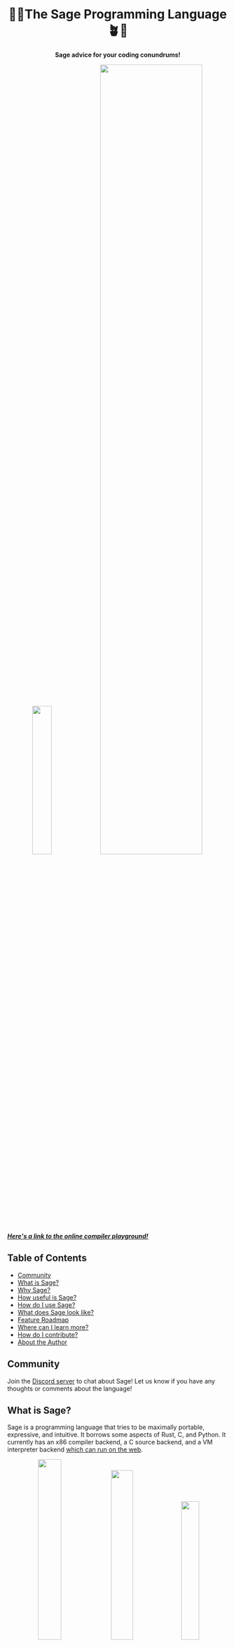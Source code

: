 <div align="center">
  <h1>🌿🌱<b>The Sage Programming Language</b>🪴🍃</h1>
  <p>
    <strong>Sage advice for your coding conundrums!</strong>
  </p>
  <p float="left">
    <img src="./assets/code1.png" width="29.5%"/>
    <a href="https://adam-mcdaniel.net/sage"><img src="./assets/sage.png" width="68%"/></a>
  </p>
</div>

[***Here's a link to the online compiler playground!***](https://adam-mcdaniel.net/sage)

## Table of Contents

- [Community](#community)
- [What is Sage?](#what-is-sage)
- [Why Sage?](#why-sage)
- [How useful is Sage?](#how-useful-is-sage)
- [How do I use Sage?](#how-do-i-use-sage)
- [What does Sage look like?](#what-does-sage-look-like)
- [Feature Roadmap](#feature-roadmap)
- [Where can I learn more?](#where-can-i-learn-more)
- [How do I contribute?](#how-do-i-contribute)
- [About the Author](#about-the-author)

## Community

Join the [Discord server](https://discord.gg/rSGkM4bcdP) to chat about Sage! Let us know if you have any thoughts or comments about the language!

## What is Sage?

Sage is a programming language that tries to be maximally portable, expressive, and intuitive. It borrows some aspects of Rust, C, and Python. It currently has an x86 compiler backend, a C source backend, and a VM interpreter backend [which can run on the web](https://adam-mcdaniel.net/sage).

<div align="center">
  <p float="left">
    <img src="./assets/code2.png" width="32.5%"/>
    <img src="./assets/code1.png" width="31.5%"/>
    <img src="./assets/code3.png" width="28.5%"/>
  </p>
</div>

Sage is licensed under the [MIT License](LICENSE), and has been under development since April 2022.

## Why Sage?

Sage is very portable -- run it on your thermostat! Here's the complete list of core virtual machine instructions and their C equivalents:

| Instruction | C Equivalent    |
| ----------- | --------------- |
| `while`     | `while (reg) {` |
| `if`        | `if (reg) {`    |
| `else`      | `} else {`      |
| `end`       | `}`             |
| `set N`     | `reg = N;`      |
| `call`      | `funs[reg]();`  |
| `ret`       | `return;`       |
| `save`      | `*tape_ptr = reg;` |
| `res`       | `reg = *tape_ptr;` |
| `move N`    | `tape_ptr += N;`   |
| `where`     | `reg = tape_ptr;`   |
| `deref`     | `push(tape_ptr); tape_ptr = *tape_ptr;` |
| `refer`     | `tape_ptr = pop();` |
| `index`     | `reg = (cell*)(reg) + *tape_ptr;`    |
| `add`       | `reg += *tape_ptr;` |
| `sub`       | `reg -= *tape_ptr;` |
| `mul`       | `reg *= *tape_ptr;` |
| `div`       | `reg /= *tape_ptr;` |
| `rem`       | `reg %= *tape_ptr;` |
| `gez`       | `reg = reg >= 0;`  |

You could fit this instruction set on a T-shirt!

The compiler can target this limited "core" instruction set, with an expanded "standard" instruction set for floating point operations and foreign functions. The core instruction set is designed to be as simple as possible for anyone to implement their own backend. [Try to see if you can implement it yourself for your backend of choice!](https://github.com/adam-mcdaniel/sage/blob/main/src/targets/c.rs)

The virtual machine also has some interesting optimization properties: Although Sage's VM is a *very simple* zero-address-code representation, it preserves all the information to *reconstruct* an LLVM-like three-address-code representation of the original higher level IR. This makes the instruction set capable of applying LLVM's optimizations while being *much easier* to implement.

This combination of simplicity and capacity for optimization was my motivation for creating Sage. I wanted to create a virtual machine with the largest **speed + expression + portability** to **implementation difficulty** ratio, and a high level language that could compile to it.

This project is based on some ideas I had while working on [Harbor](https://github.com/adam-mcdaniel/harbor) for a hackathon.

## How useful is Sage?

Sage is a very young project, and is not ready for production. It's still possible to write very useful programs in it, though.

[SageOS is an operating system with a userspace written in Sage.](https://github.com/adam-mcdaniel/sage-os) Its graphical shell and presentation app (both written in Sage) use the FFI to draw to the screen, receive input from the mouse and keyboard, interact with the filesystem, and schedule new processes. [You can look at the shell code here.](https://github.com/adam-mcdaniel/sage/tree/main/examples/sage-os/shell.sg)

[![Shell1](assets/shell1.png)](https://github.com/adam-mcdaniel/sage-os)
[![Shell2](assets/shell2.png)](https://github.com/adam-mcdaniel/sage-os)

The presentation app parses PPM image files from the filesystem and renders them to the screen. [You can look at the presentation code here.](https://github.com/adam-mcdaniel/sage/tree/main/examples/sage-os/presentation.sg)

[![Presentation](assets/presentation.png)](https://github.com/adam-mcdaniel/sage-os)

Sage's FFI is simple and can directly call C functions or backend-specific builtins. Check out the [web-demo](https://adam-mcdaniel.net/sage)'s FFI example that calls some JavaScript code to draw graphics or alert the user!

## How do I use Sage?

To start using sage, install it with cargo:

```bash
$ cargo install --git https://github.com/adam-mcdaniel/sage
```

Then, you can run a sage file with the `sage` command:

```bash
$ sage examples/frontend/interactive-calculator.sg
```

You can also compile a sage file to C with the `--target` flag:

```bash
$ sage examples/frontend/interactive-calculator.sg --target c
$ # Or `-t c` for short
$ sage examples/frontend/interactive-calculator.sg -tc
$ gcc out.c -o out
$ ./out
```

Check out the [code for the web-demo](https://github.com/adam-mcdaniel/sage/tree/main/examples/web) to see how to use Sage in a web page.

## What does Sage look like?

Here's an example of a polymorphic linked list in Sage using Rust-like `enum`s! It's straightforward to implement operations like `map` with just a few lines.


<div align="center">
  <img src="./assets/code1.png" width="66%"/>  
</div>


Here's an example of Sage's structural typing: a `Rectangle` can be created by concatenating the fields of a `Position` and a `Size`!


<div align="center">
  <img src="./assets/code2.png" width="66%"/>
</div>


Here's an example of Sage's pattern matching: it's easy to deconstruct a value using `match`, `if let`, or a simple `let` binding. Sage's `match` expressions are very powerful!


<div align="center">
  <img src="./assets/code3.png" width="66%"/>
</div>


Go to the [web-demo](https://adam-mcdaniel.net/sage) or the [examples/frontend](https://github.com/adam-mcdaniel/sage/tree/main/examples/frontend) folder to see more code examples.

## Feature Roadmap

- [x] Compiler Backends
  - [x] x86 (semi-implemented and unoptimized)
  - [ ] RISC-V
  - [ ] ARM
  - [ ] LLVM (highly desired!)
  - [x] C (fully-implemented but unoptimized)
  - [x] Interpreter (fully-implemented but unoptimized)
  - [x] Web Backend
    - [x] Interpreter
    - [ ] Visual demo like the [web-demo](https://adam-mcdaniel.net/harbor) for [Harbor](https://github.com/adam-mcdaniel/harbor)
- [x] Static variables and constant expressions
- [x] Conditional compilation
- [x] Polymorphic functions
- [x] Mutability checks
- [x] Rust-like `enum`s
- [x] Pattern `match`ing
- [x] Structural typing
- [x] Associated constants and methods
- [x] Recursive polymorphic types
- [ ] Iterators and list/vector/array comprehensions
- [ ] Hindley-Milner type inference
- [ ] VSCode extension (syntax highlighting, code completion, etc.)
- [ ] Typeclasses
- [ ] `no-std` implementation of compiler
- [ ] Modules
- [ ] A standard library
  - [ ] Type Reflection Module
  - [ ] Collections Module
  - [ ] Networking Module
  - [ ] Filesystem Module
  - [ ] Graphics Module
  - [ ] Audio Module
  - [ ] GUI Module
  - [ ] WebAssembly Module
  - [ ] Foreign Function Interface Module (create backend with `.toml` file)
  - [ ] Memory Management Module
- [ ] Better frontend parser (switch to [Nom](https://crates.io/crates/nom)?)
- [ ] A package manager
- [ ] AST Macros
- [ ] C frontend (compile C to Sage VM)
- [ ] Self-hosting implementation

## Where can I learn more?

You can read [my blog post](https://adam-mcdaniel-blog.github.io/compilers-for-the-future) (~20 minute read) about the programming language to learn more about the implementation!

Join the [Discord server](https://discord.gg/rSGkM4bcdP) to chat about Sage!

## How do I contribute?

If you want to contribute, you can open an issue or a pull request. [Adding backends for other architectures is a great way to contribute!](https://github.com/adam-mcdaniel/sage/blob/main/src/targets/c.rs) We also need a VSCode syntax highlighting extension!

## About the Author

[I'm a 21 year old computer science graduate student](https://adam-mcdaniel.net) at the [University of Tennessee, Knoxville🍊](https://www.youtube.com/watch?v=-8MlEo02u54). Rust is my favorite language, and [I've](https://github.com/adam-mcdaniel/oakc) [written](https://github.com/adam-mcdaniel/harbor) [many](https://github.com/adam-mcdaniel/tsar) [other](https://github.com/adam-mcdaniel/free) [compilers](https://github.com/adam-mcdaniel/xasm). This is the last project I started as a teenager, and I was the only author to touch any of the code up to version `v0.0.2-alpha` (12/25/2023)! I'm looking for work opportunities for Summer 2024 (after I finish my Masters degree), so if you're interested in hiring me, please reach out to me at [amcdan23@vols.utk.edu](mailto:amcdan23@vols.utk.edu)!
